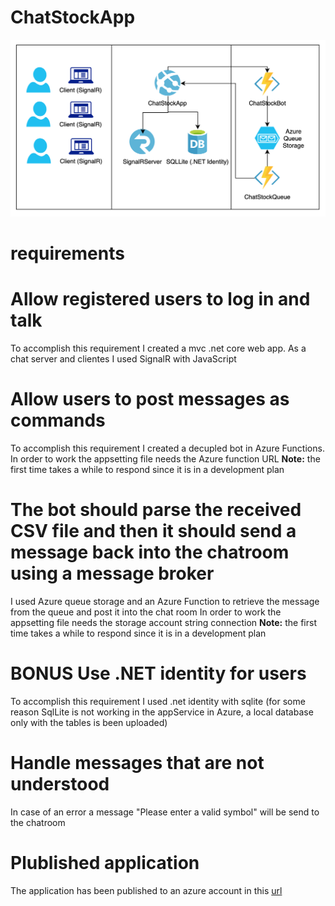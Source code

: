 # ChatStockApp

![](./imgs/Diagram.png)

# requirements

# Allow registered users to log in and talk
To accomplish this requirement I created a mvc .net core web app. As a chat server and clientes I used SignalR with JavaScript

# Allow users to post messages as commands
To accomplish this requirement I created a decupled bot in Azure Functions. In order to work the appsetting file needs the Azure function URL
**Note:** the first time takes a while to respond since it is in a development plan

# The bot should parse the received CSV file and then it should send a message back into the chatroom using a message broker
I used Azure queue storage and an Azure Function to retrieve the message from the queue and post it into the chat room
In order to work the appsetting file needs the storage account string connection
**Note:** the first time takes a while to respond since it is in a development plan

# BONUS Use .NET identity for users
To accomplish this requirement I used .net identity with sqlite (for some reason SqlLite is not working in the appService in Azure, a local database only with the tables is been uploaded)

# Handle messages that are not understood
In case of an error a message "Please enter a valid symbol" will be send to the chatroom

# Plublished application 
The application has been published to an azure account in this [url](https://dfmerachatstockapp.azurewebsites.net/) 
